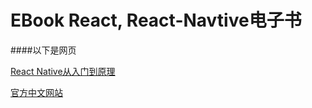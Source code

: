 # EBook React, React-Navtive电子书


####以下是网页

[React Native从入门到原理](http://www.jianshu.com/p/978c4bd3a759)

[官方中文网站](http://reactnative.cn/docs/0.27/getting-started.html)
